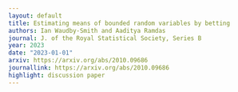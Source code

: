 ```yaml
---
layout: default 
title: Estimating means of bounded random variables by betting
authors: Ian Waudby-Smith and Aaditya Ramdas
journal: J. of the Royal Statistical Society, Series B
year: 2023
date: "2023-01-01"
arxiv: https://arxiv.org/abs/2010.09686
journallink: https://arxiv.org/abs/2010.09686
highlight: discussion paper
---
```

